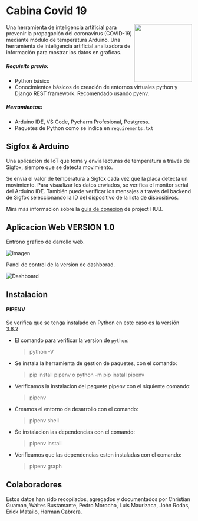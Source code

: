Cabina Covid 19
===============

<img align="right" height="156" src="https://1.bp.blogspot.com/-CNRT-KeE5ZU/YBhWttxTgrI/AAAAAAAAAvQ/npX4KbEQdfYiu4kwWX09APOZad9YTTQpQCLcBGAsYHQ/w320-h118/covidlogo.png"/>


Una herramienta de inteligencia artificial para prevenir la propagación 
del coronavirus (COVID-19) mediante módulo de temperatura Arduino. Una 
herramienta de inteligencia artificial analizadora de información para 
mostrar los datos en graficas. 

##### Requisito previo:

* Python básico
* Conocimientos básicos de creación de entornos virtuales python y Django 
REST framework. Recomendado usando pyenv.

##### Herramientas:

* Arduino IDE, VS Code, Pycharm  Profesional, Postgress.
* Paquetes de Python como se indica en `requirements.txt`

## Sigfox & Arduino

Una aplicación de IoT que toma y envía lecturas de temperatura a través de 
Sigfox, siempre que se detecta movimiento.

Se envía el valor de temperatura a Sigfox cada vez que la placa detecta un 
movimiento. Para visualizar los datos enviados, se verifica el monitor serial 
del Arduino IDE. También puede verificar los mensajes a través del backend de 
Sigfox seleccionando la ID del dispositivo de la lista de dispositivos.

Mira mas informacion sobre la [guia de conexion](https://create.arduino.cc/projecthub/55019/connect-your-thinxtra-xkit-using-sigfox-c8b2ba)
de project HUB.

## Aplicacion Web VERSION 1.0 

Entrono grafico de darrollo web.

![Imagen]( https://github.com/fionalayer/filetest/blob/main/web.gif "DEMO WEB")

Panel de control de la version de dashborad.

![Dashboard]( https://github.com/fionalayer/filetest/blob/main/dash.gif "DEMO WEB")

## Instalacion

#### PIPENV

Se verifica que se tenga instalado en Python en este caso es la versión 3.8.2

+ El comando para verificar la version de `python`:

    >python -V

+ Se instala la herramienta de gestion de paquetes, con el comando:

    >pip install pipenv
    o
    >python -m pip install pipenv
    
+ Verificamos la instalacion del paquete pipenv con el siquiente comando:

    >pipenv

+ Creamos el entorno de desarrollo con el comando:
   
    >pipenv shell 

+ Se instalacion las dependencias con el comando:

    >pipenv install

+ Verificamos que las dependencias esten instaladas con el comando:

    >pipenv graph

## Colaboradores

Estos datos han sido recopilados, agregados y documentados por Christian Guaman, 
Waltes Bustamante, Pedro Morocho, Luis Maurizaca, John Rodas, Erick Matailo, Harman Cabrera.
